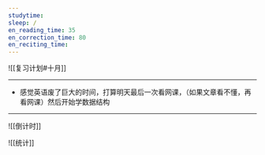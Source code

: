 ```yaml
---
studytime: 
sleep: /
en_reading_time: 35
en_correction_time: 80
en_reciting_time: 
---
```

![[复习计划#十月]]

---

- 感觉英语废了巨大的时间，打算明天最后一次看网课，（如果文章看不懂，再看网课）然后开始学数据结构

---

![[倒计时]]

![[统计]]
